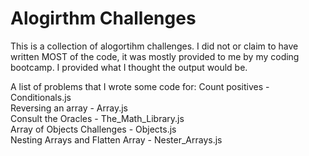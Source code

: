 # Alogirthm Challenges

This is a collection of alogortihm challenges. I did not or claim to have written MOST of the code, it was mostly provided to me by my coding bootcamp. I  provided what I thought the output would be.

A list of problems that I wrote some code for:
Count positives - Conditionals.js <br />
Reversing an array - Array.js <br />
Consult the Oracles - The_Math_Library.js <br />
Array of Objects Challenges - Objects.js <br />
Nesting Arrays and Flatten Array - Nester_Arrays.js <br />
